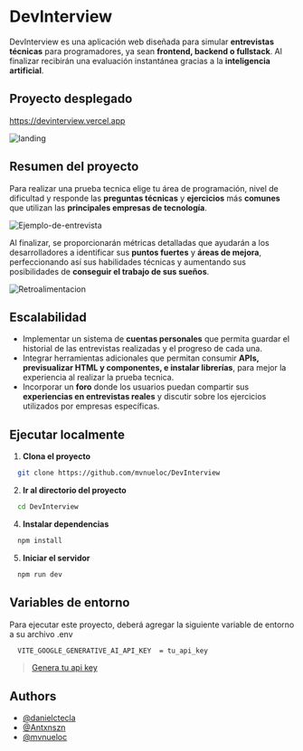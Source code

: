# DevInterview

DevInterview es una aplicación web diseñada para simular **entrevistas técnicas** para programadores, ya sean **frontend, backend o fullstack**. Al finalizar recibirán una evaluación instantánea gracias a la **inteligencia artificial**. 

##  Proyecto desplegado

https://devinterview.vercel.app

![landing](https://github.com/user-attachments/assets/5af48292-fb75-47e9-a99c-f6b57d0e9cd2)

## Resumen del proyecto
Para realizar una prueba tecnica elige tu área de programación, nivel de dificultad y responde las **preguntas técnicas** y **ejercicios** más **comunes** que utilizan las **principales empresas de tecnología**.

![Ejemplo-de-entrevista](https://github.com/user-attachments/assets/a40c5671-8b25-48c7-a440-9ebc5ef037da)

Al finalizar, se proporcionarán métricas detalladas que ayudarán a los desarrolladores a identificar sus **puntos fuertes** y **áreas de mejora**, perfeccionando así sus habilidades técnicas y aumentando sus posibilidades de **conseguir el trabajo de sus sueños**.

![Retroalimentacion](https://github.com/user-attachments/assets/10ed3bda-09ce-469d-aa19-ac196e8bb48f)

## Escalabilidad
- Implementar un sistema de **cuentas personales** que permita guardar el historial de las entrevistas realizadas y el progreso de cada una.
- Integrar herramientas adicionales que permitan consumir **APIs, previsualizar HTML y componentes, e instalar librerías**, para mejor la experiencia al realizar la prueba tecnica.
-   Incorporar un **foro** donde los usuarios puedan compartir sus **experiencias en entrevistas reales** y discutir sobre los ejercicios utilizados por empresas específicas.

## Ejecutar localmente

1. **Clona el proyecto**

```bash
  git clone https://github.com/mvnueloc/DevInterview
```

2. **Ir al directorio del proyecto**

```bash
  cd DevInterview
```

4. **Instalar dependencias**

```bash
  npm install
```

5. **Iniciar el servidor**

```bash
  npm run dev
```

## Variables de entorno

Para ejecutar este proyecto, deberá agregar la siguiente variable de entorno a su archivo .env

```bash
  VITE_GOOGLE_GENERATIVE_AI_API_KEY  = tu_api_key
```
> [Genera tu api key ](https://ai.google.dev/gemini-api?hl=es-419)

## Authors

- [@danielctecla](https://github.com/danielctecla)
- [@Antxnszn](https://github.com/Antxnszn)
- [@mvnueloc](https://github.com/mvnueloc)
